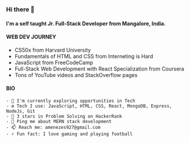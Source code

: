 ### Hi there 👋


#### I'm a self taught Jr. Full-Stack Developer from Mangalore, India.


#### WEB DEV JOURNEY

-	CS50x from Harvard University
-	Fundamentals of HTML and CSS from Interneting is Hard
-	JavaScript from FreeCodeCamp
-	Full-Stack Web Development with React Specialization from Coursera
- Tons of YouTube videos and StackOverflow pages 

#### BIO

	- 🏢 I'm currently exploring opportunities in Tech
	- ⚙️ Tech I use: JavaScript, HTML, CSS, React, MongoDB, Express, NodeJs, Git
	- 🌟 3 stars in Problem Solving on HackerRank
	- 💬 Ping me about MERN stack development
	- 📫 Reach me: amenezes927@gmail.com
	- ⚡️ Fun fact: I love gaming and playing football




